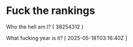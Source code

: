 # Fuck the rankings

Who the hell am I?
{ 38254312 }

What fucking year is it?
[ 2025-05-18T03:16:40Z ]
